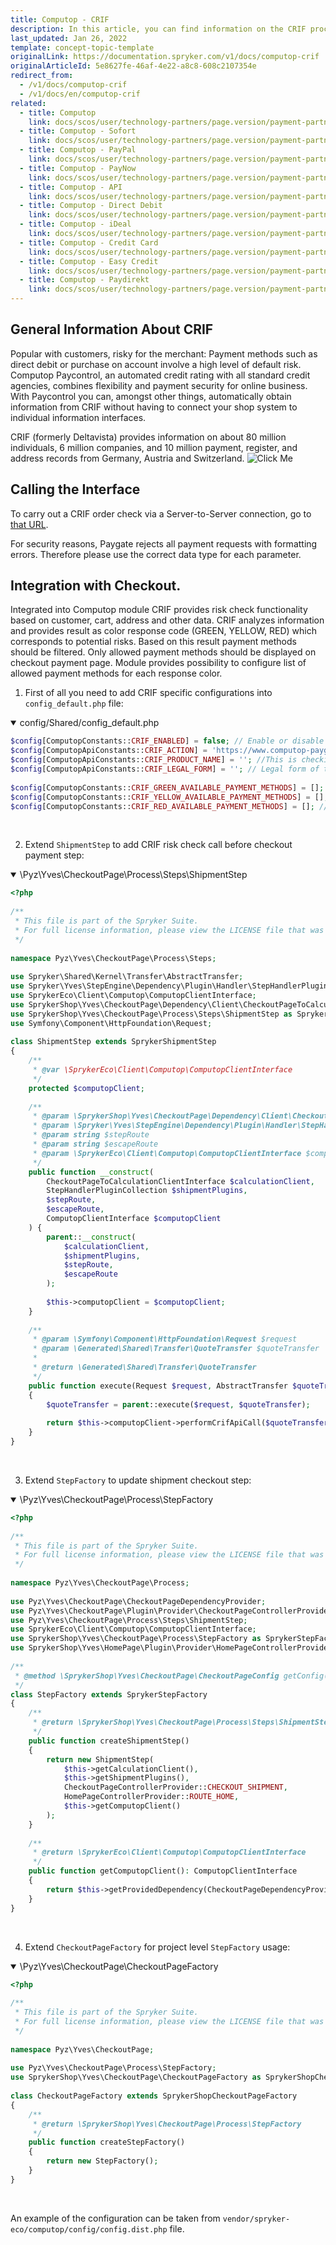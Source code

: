 ```yaml
---
title: Computop - CRIF
description: In this article, you can find information on the CRIF process for Spryker Commerce OS.
last_updated: Jan 26, 2022
template: concept-topic-template
originalLink: https://documentation.spryker.com/v1/docs/computop-crif
originalArticleId: 5e8627fe-46af-4e22-a8c8-608c2107354e
redirect_from:
  - /v1/docs/computop-crif
  - /v1/docs/en/computop-crif
related:
  - title: Computop
    link: docs/scos/user/technology-partners/page.version/payment-partners/computop/computop.html
  - title: Computop - Sofort
    link: docs/scos/user/technology-partners/page.version/payment-partners/computop/computop-payment-methods/computop-sofort.html
  - title: Computop - PayPal
    link: docs/scos/user/technology-partners/page.version/payment-partners/computop/computop-payment-methods/computop-paypal.html
  - title: Computop - PayNow
    link: docs/scos/user/technology-partners/page.version/payment-partners/computop/computop-payment-methods/computop-paynow.html
  - title: Computop - API
    link: docs/scos/user/technology-partners/page.version/payment-partners/computop/technical-details-and-howtos/computop-api.html
  - title: Computop - Direct Debit
    link: docs/scos/user/technology-partners/page.version/payment-partners/computop/computop-payment-methods/computop-direct-debit.html
  - title: Computop - iDeal
    link: docs/scos/user/technology-partners/page.version/payment-partners/computop/computop-payment-methods/computop-ideal.html
  - title: Computop - Credit Card
    link: docs/scos/user/technology-partners/page.version/payment-partners/computop/computop-payment-methods/computop-credit-card.html
  - title: Computop - Easy Credit
    link: docs/scos/user/technology-partners/page.version/payment-partners/computop/computop-payment-methods/computop-easy-credit.html
  - title: Computop - Paydirekt
    link: docs/scos/user/technology-partners/page.version/payment-partners/computop/computop-payment-methods/computop-paydirekt.html
---
```


## General Information About CRIF

Popular with customers, risky for the merchant: Payment methods such as direct debit or purchase on account involve a high level of default risk. Computop Paycontrol, an automated credit rating with all standard credit agencies, combines flexibility and payment security for online business. With Paycontrol you can, amongst other things, automatically obtain information from CRIF without having to connect your shop system to individual information interfaces.

CRIF (formerly Deltavista) provides information on about 80 million individuals, 6 million companies, and 10 million payment, register, and address records from Germany, Austria and Switzerland.
![Click Me](https://spryker.s3.eu-central-1.amazonaws.com/docs/Technology+Partners/Payment+Partners/Computop/CRIF-process-flow.png) 

## Calling the Interface

To carry out a CRIF order check via a Server-to-Server connection, go to [that URL](https://www.computop-paygate.com/deltavista.aspx). 

For security reasons, Paygate rejects all payment requests with formatting errors. Therefore please use the correct data type for each parameter.

## Integration with Checkout.
Integrated into Computop module CRIF provides risk check functionality based on customer, cart, address and other data. CRIF analyzes information and provides result as color response code (GREEN, YELLOW, RED) which corresponds to potential risks. Based on this result payment methods should be filtered. Only allowed payment methods should be displayed on checkout payment page. Module provides possibility to configure list of allowed payment methods for each response color.

1. First of all you need to add CRIF specific configurations into `config_default.php` file:

<details open>
<summary markdown='span'>config/Shared/config_default.php</summary>

```php
$config[ComputopConstants::CRIF_ENABLED] = false; // Enable or disable CRIF functionality.
$config[ComputopApiConstants::CRIF_ACTION] = 'https://www.computop-paygate.com/deltavista.aspx'; //CRIF API call enpoint.
$config[ComputopApiConstants::CRIF_PRODUCT_NAME] = ''; //This is checking method, could be: QuickCheckConsumer, CreditCheckConsumer, QuickCheckBusiness, CreditCheckBusiness, IdentCheckConsumer
$config[ComputopApiConstants::CRIF_LEGAL_FORM] = ''; // Legal form of the person/company sought, could be: PERSON, COMPANY, UNKNOWN
 
$config[ComputopConstants::CRIF_GREEN_AVAILABLE_PAYMENT_METHODS] = []; //List of allowed payment methods if CRIF returns GREED code, for example: computopCreditCard, computopDirectDebit and so on.
$config[ComputopConstants::CRIF_YELLOW_AVAILABLE_PAYMENT_METHODS] = []; //List of allowed payment methods if CRIF returns YELLOW code, for example: computopPaydirekt, computopEasyCredit and so on.
$config[ComputopConstants::CRIF_RED_AVAILABLE_PAYMENT_METHODS] = []; //List of allowed payment methods if CRIF returns RED code, for example: computopSofort, computopPayPal and so on.
```
<br>
</details>

2. Extend `ShipmentStep` to add CRIF risk check call before checkout payment step:

<details open>
<summary markdown='span'>\Pyz\Yves\CheckoutPage\Process\Steps\ShipmentStep</summary>

```php
<?php
 
/**
 * This file is part of the Spryker Suite.
 * For full license information, please view the LICENSE file that was distributed with this source code.
 */
 
namespace Pyz\Yves\CheckoutPage\Process\Steps;
 
use Spryker\Shared\Kernel\Transfer\AbstractTransfer;
use Spryker\Yves\StepEngine\Dependency\Plugin\Handler\StepHandlerPluginCollection;
use SprykerEco\Client\Computop\ComputopClientInterface;
use SprykerShop\Yves\CheckoutPage\Dependency\Client\CheckoutPageToCalculationClientInterface;
use SprykerShop\Yves\CheckoutPage\Process\Steps\ShipmentStep as SprykerShipmentStep;
use Symfony\Component\HttpFoundation\Request;
 
class ShipmentStep extends SprykerShipmentStep
{
	/**
	 * @var \SprykerEco\Client\Computop\ComputopClientInterface
	 */
	protected $computopClient;
 
	/**
	 * @param \SprykerShop\Yves\CheckoutPage\Dependency\Client\CheckoutPageToCalculationClientInterface $calculationClient
	 * @param \Spryker\Yves\StepEngine\Dependency\Plugin\Handler\StepHandlerPluginCollection $shipmentPlugins
	 * @param string $stepRoute
	 * @param string $escapeRoute
	 * @param \SprykerEco\Client\Computop\ComputopClientInterface $computopClient
	 */
	public function __construct(
		CheckoutPageToCalculationClientInterface $calculationClient,
		StepHandlerPluginCollection $shipmentPlugins,
		$stepRoute,
		$escapeRoute,
		ComputopClientInterface $computopClient
	) {
		parent::__construct(
			$calculationClient,
			$shipmentPlugins,
			$stepRoute,
			$escapeRoute
		);
 
		$this->computopClient = $computopClient;
	}
 
	/**
	 * @param \Symfony\Component\HttpFoundation\Request $request
	 * @param \Generated\Shared\Transfer\QuoteTransfer $quoteTransfer
	 *
	 * @return \Generated\Shared\Transfer\QuoteTransfer
	 */
	public function execute(Request $request, AbstractTransfer $quoteTransfer)
	{
		$quoteTransfer = parent::execute($request, $quoteTransfer);
 
		return $this->computopClient->performCrifApiCall($quoteTransfer);
	}
}
```
<br>
</details>

3. Extend `StepFactory` to update shipment checkout step:

<details open>
<summary markdown='span'>\Pyz\Yves\CheckoutPage\Process\StepFactory</summary>

```php
<?php
 
/**
 * This file is part of the Spryker Suite.
 * For full license information, please view the LICENSE file that was distributed with this source code.
 */
 
namespace Pyz\Yves\CheckoutPage\Process;
 
use Pyz\Yves\CheckoutPage\CheckoutPageDependencyProvider;
use Pyz\Yves\CheckoutPage\Plugin\Provider\CheckoutPageControllerProvider;
use Pyz\Yves\CheckoutPage\Process\Steps\ShipmentStep;
use SprykerEco\Client\Computop\ComputopClientInterface;
use SprykerShop\Yves\CheckoutPage\Process\StepFactory as SprykerStepFactory;
use SprykerShop\Yves\HomePage\Plugin\Provider\HomePageControllerProvider;
 
/**
 * @method \SprykerShop\Yves\CheckoutPage\CheckoutPageConfig getConfig()
 */
class StepFactory extends SprykerStepFactory
{
	/**
	 * @return \SprykerShop\Yves\CheckoutPage\Process\Steps\ShipmentStep
	 */
	public function createShipmentStep()
	{
		return new ShipmentStep(
			$this->getCalculationClient(),
			$this->getShipmentPlugins(),
			CheckoutPageControllerProvider::CHECKOUT_SHIPMENT,
			HomePageControllerProvider::ROUTE_HOME,
			$this->getComputopClient()
		);
	}
 
	/**
	 * @return \SprykerEco\Client\Computop\ComputopClientInterface
	 */
	public function getComputopClient(): ComputopClientInterface
	{
		return $this->getProvidedDependency(CheckoutPageDependencyProvider::CLIENT_COMPUTOP);
	}
}
```
<br>
</details>

4. Extend `CheckoutPageFactory` for project level `StepFactory` usage:

<details open>
<summary markdown='span'>\Pyz\Yves\CheckoutPage\CheckoutPageFactory</summary>

```php
<?php
 
/**
 * This file is part of the Spryker Suite.
 * For full license information, please view the LICENSE file that was distributed with this source code.
 */
 
namespace Pyz\Yves\CheckoutPage;
 
use Pyz\Yves\CheckoutPage\Process\StepFactory;
use SprykerShop\Yves\CheckoutPage\CheckoutPageFactory as SprykerShopCheckoutPageFactory;
 
class CheckoutPageFactory extends SprykerShopCheckoutPageFactory
{
	/**
	 * @return \SprykerShop\Yves\CheckoutPage\Process\StepFactory
	 */
	public function createStepFactory()
	{
		return new StepFactory();
	}
}
```
<br>
</details>

An example of the configuration can be taken from `vendor/spryker-eco/computop/config/config.dist.php` file.
